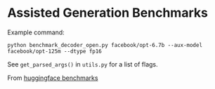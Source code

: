 # Assisted Generation Benchmarks

Example command:
```
python benchmark_decoder_open.py facebook/opt-6.7b --aux-model facebook/opt-125m --dtype fp16
```

See `get_parsed_args()` in `utils.py` for a list of flags.

From [huggingface benchmarks](https://github.com/gante/huggingface-demos/tree/main/experiments/faster_generation)